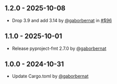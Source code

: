 <a id="1.2.0"></a>

## 1.2.0 - 2025-10-08

- Drop 3.9 and add 3.14 by [@gaborbernat](https://github.com/gaborbernat) in
  [#$96](https://github.com/tox-dev/toml-fmt/pull/96)

<a id="1.1.0"></a>

## 1.1.0 - 2025-10-01

- Release pyproject-fmt 2.7.0 by [@gaborbernat](https://github.com/gaborbernat)

<a id="1.0.0"></a>

## 1.0.0 - 2024-10-31

- Update Cargo.toml by [@gaborbernat](https://github.com/gaborbernat)
